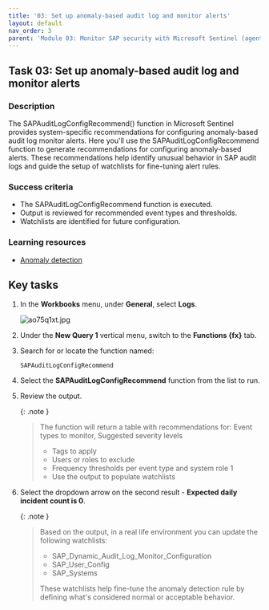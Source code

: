 ```yaml
---
title: '03: Set up anomaly-based audit log and monitor alerts'
layout: default
nav_order: 3
parent: 'Module 03: Monitor SAP security with Microsoft Sentinel (agent-based)'
---
```


## Task 03: Set up anomaly-based audit log and monitor alerts

### Description

The SAPAuditLogConfigRecommend() function in Microsoft Sentinel provides system-specific recommendations for configuring anomaly-based audit log monitor alerts. Here you'll use the SAPAuditLogConfigRecommend function to generate recommendations for configuring anomaly-based alerts. These recommendations help identify unusual behavior in SAP audit logs and guide the setup of watchlists for fine-tuning alert rules.

### Success criteria

- The SAPAuditLogConfigRecommend function is executed.
- Output is reviewed for recommended event types and thresholds.
- Watchlists are identified for future configuration.

### Learning resources

- [Anomaly detection](https://techcommunity.microsoft.com/blog/microsoftsentinelblog/anomaly-detection-on-the-sap-audit-log-using-the-microsoft-sentinel-for-sap-solu/3418709)

## Key tasks

1. In the **Workbooks** menu, under **General**, select **Logs**.

	![ao75q1xt.jpg](../../media/ao75q1xt.jpg)

1. Under the **New Query 1** vertical menu, switch to the **Functions {fx}** tab.

1. Search for or locate the function named: 

    ```
    SAPAuditLogConfigRecommend
    ```

1. Select the **SAPAuditLogConfigRecommend** function from the list to run.

1. Review the output.

	{: .note }
	> The function will return a table with recommendations for:
	> Event types to monitor,
	> Suggested severity levels
	>  - Tags to apply
	>  - Users or roles to exclude
	>  - Frequency thresholds per event type and system role 1
	>  - Use the output to populate watchlists

1. Select the dropdown arrow on the second result - **Expected daily incident count is 0**.


    {: .note }
    > Based on the output, in a real life environment you can update the following watchlists:
    >- SAP_Dynamic_Audit_Log_Monitor_Configuration
    >- SAP_User_Config
    >- SAP_Systems
    >
	> These watchlists help fine-tune the anomaly detection rule by defining what's considered normal or acceptable behavior.

